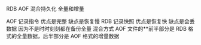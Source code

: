 RDB AOF 混合持久化
全量和增量

AOF 记录指令 优点是完整 缺点是恢复慢
RDB 记录快照 优点是恢复快 缺点是会丢数据 因为不是时时刻刻都在备份全量
混合方式 AOF 文件的**前半部分是 RDB 格式的全量数据，后半部分是 AOF 格式的增量数据